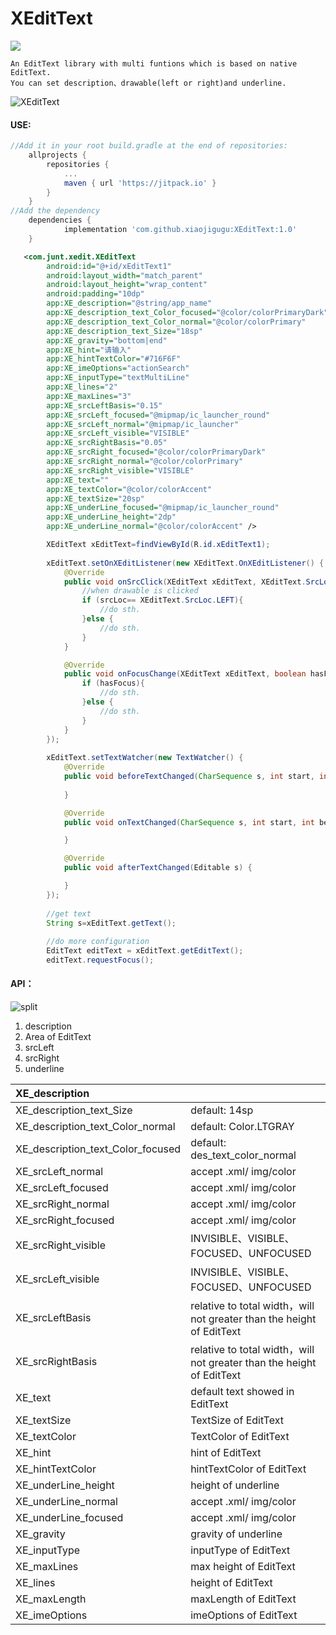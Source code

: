 # XEditText

[![](https://jitpack.io/v/xiaojigugu/XEditText.svg)](https://jitpack.io/#xiaojigugu/XEditText)

    An EditText library with multi funtions which is based on native EditText.
    You can set description、drawable(left or right)and underline.

![XEditText](https://s1.ax1x.com/2020/07/28/aAyPvn.png)

#### USE:

```groovy
//Add it in your root build.gradle at the end of repositories:
	allprojects {
		repositories {
			...
			maven { url 'https://jitpack.io' }
		}
	}
//Add the dependency
	dependencies {
	        implementation 'com.github.xiaojigugu:XEditText:1.0'
	}
```



```xml
   <com.junt.xedit.XEditText
        android:id="@+id/xEditText1"
        android:layout_width="match_parent"
        android:layout_height="wrap_content"
        android:padding="10dp"
        app:XE_description="@string/app_name"
        app:XE_description_text_Color_focused="@color/colorPrimaryDark"
        app:XE_description_text_Color_normal="@color/colorPrimary"
        app:XE_description_text_Size="18sp"
        app:XE_gravity="bottom|end"
        app:XE_hint="请输入"
        app:XE_hintTextColor="#716F6F"
        app:XE_imeOptions="actionSearch"
        app:XE_inputType="textMultiLine"
        app:XE_lines="2"
        app:XE_maxLines="3"
        app:XE_srcLeftBasis="0.15"
        app:XE_srcLeft_focused="@mipmap/ic_launcher_round"
        app:XE_srcLeft_normal="@mipmap/ic_launcher"
        app:XE_srcLeft_visible="VISIBLE"
        app:XE_srcRightBasis="0.05"
        app:XE_srcRight_focused="@color/colorPrimaryDark"
        app:XE_srcRight_normal="@color/colorPrimary"
        app:XE_srcRight_visible="VISIBLE"
        app:XE_text=""
        app:XE_textColor="@color/colorAccent"
        app:XE_textSize="20sp"
        app:XE_underLine_focused="@mipmap/ic_launcher_round"
        app:XE_underLine_height="2dp"
        app:XE_underLine_normal="@color/colorAccent" />
```

```java
        XEditText xEditText=findViewById(R.id.xEditText1);
        
        xEditText.setOnXEditListener(new XEditText.OnXEditListener() {
            @Override
            public void onSrcClick(XEditText xEditText, XEditText.SrcLoc srcLoc) {
                //when drawable is clicked
                if (srcLoc== XEditText.SrcLoc.LEFT){
                    //do sth.
                }else {
                    //do sth.
                }
            }

            @Override
            public void onFocusChange(XEditText xEditText, boolean hasFocus) {
                if (hasFocus){
                    //do sth.
                }else {
                    //do sth.
                }
            }
        });
        
        xEditText.setTextWatcher(new TextWatcher() {
            @Override
            public void beforeTextChanged(CharSequence s, int start, int count, int after) {
                
            }

            @Override
            public void onTextChanged(CharSequence s, int start, int before, int count) {

            }

            @Override
            public void afterTextChanged(Editable s) {

            }
        });
        
        //get text
        String s=xEditText.getText();
        
        //do more configuration
        EditText editText = xEditText.getEditText();
        editText.requestFocus();
```



#### API：

![split](https://s1.ax1x.com/2020/07/28/aA2MFK.png)

1. description
2. Area of EditText
3. srcLeft
4. srcRight
5. underline

| XE_description                    |                                                              |
| :-------------------------------- | ------------------------------------------------------------ |
| XE_description_text_Size          | default: 14sp                                                |
| XE_description_text_Color_normal  | default: Color.LTGRAY                                        |
| XE_description_text_Color_focused | default: des_text_color_normal                               |
| XE_srcLeft_normal                 | accept  .xml/ img/color                                      |
| XE_srcLeft_focused                | accept  .xml/ img/color                                      |
| XE_srcRight_normal                | accept  .xml/ img/color                                      |
| XE_srcRight_focused               | accept  .xml/ img/color                                      |
| XE_srcRight_visible               | INVISIBLE、VISIBLE、FOCUSED、UNFOCUSED                       |
| XE_srcLeft_visible                | INVISIBLE、VISIBLE、FOCUSED、UNFOCUSED                       |
| XE_srcLeftBasis                   | relative to total width，will not greater than the height of EditText |
| XE_srcRightBasis                  | relative to total width，will not greater than the height of EditText |
| XE_text                           | default text showed in EditText                              |
| XE_textSize                       | TextSize of EditText                                         |
| XE_textColor                      | TextColor of EditText                                        |
| XE_hint                           | hint of EditText                                             |
| XE_hintTextColor                  | hintTextColor of EditText                                    |
| XE_underLine_height               | height of underline                                          |
| XE_underLine_normal               | accept  .xml/ img/color                                      |
| XE_underLine_focused              | accept  .xml/ img/color                                      |
| XE_gravity                        | gravity of underline                                         |
| XE_inputType                      | inputType  of EditText                                       |
| XE_maxLines                       | max height of EditText                                       |
| XE_lines                          | height of EditText                                           |
| XE_maxLength                      | maxLength of EditText                                        |
| XE_imeOptions                     | imeOptions of EditText                                       |

